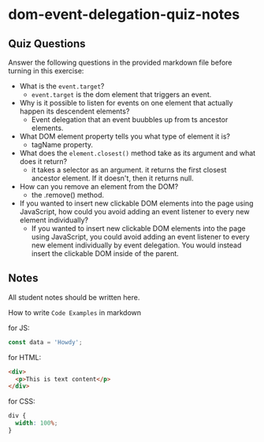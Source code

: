 # dom-event-delegation-quiz-notes

## Quiz Questions

Answer the following questions in the provided markdown file before turning in this exercise:

- What is the `event.target`?
  - `event.target` is the dom element that triggers an event.
- Why is it possible to listen for events on one element that actually happen its descendent elements?
  - Event delegation that an event buubbles up from ts ancestor elements.
- What DOM element property tells you what type of element it is?
  - tagName property.
- What does the `element.closest()` method take as its argument and what does it return?
  - it takes a selector as an argument. it returns the first closest ancestor element. If it doesn't, then it returns null.
- How can you remove an element from the DOM?
  - the .remove() method.
- If you wanted to insert new clickable DOM elements into the page using JavaScript, how could you avoid adding an event listener to every new element individually?
  - If you wanted to insert new clickable DOM elements into the page using JavaScript, you could avoid adding an event listener to every new element individually by event delegation. You would instead insert the clickable DOM inside of the parent.

## Notes

All student notes should be written here.

How to write `Code Examples` in markdown

for JS:

```javascript
const data = 'Howdy';
```

for HTML:

```html
<div>
  <p>This is text content</p>
</div>
```

for CSS:

```css
div {
  width: 100%;
}
```
